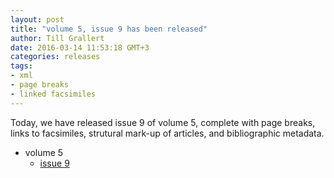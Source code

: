 ```yaml
---
layout: post
title: "volume 5, issue 9 has been released"
author: Till Grallert
date: 2016-03-14 11:53:18 GMT+3
categories: releases
tags:
- xml
- page breaks
- linked facsimiles
---
```


Today, we have released issue 9 of volume 5, complete with page breaks, links to facsimiles, strutural mark-up of articles, and bibliographic metadata.

- volume 5
    + [issue 9](https://rawgit.com/tillgrallert/digital-muqtabas/master/xml/oclc_4770057679-i_56.TEIP5.xml)